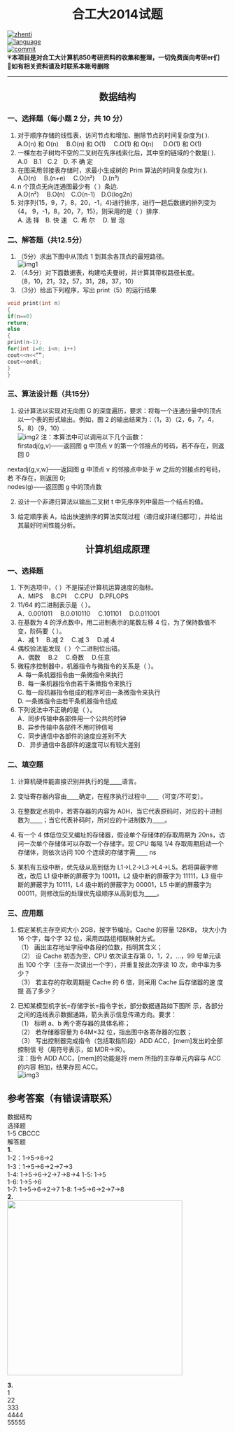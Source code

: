 # <center>合工大2014试题</center>

[![zhenti](https://img.shields.io/badge/%E8%80%83%E7%A0%94%E7%9C%9F%E9%A2%98-850-brightgreen)](https://github.com/HFUT-cskaoyan/zhenti)  
[![language](https://img.shields.io/badge/language-c%2B%2B-orange)](#language)  
[![commit](https://img.shields.io/github/last-commit/HFUT-cskaoyan/zhenti)](#commit)  
:heartpulse:**本项目是对合工大计算机850考研资料的收集和整理，一切免费面向考研er们**  
:love_letter:**如有相关资料请及时联系本账号删除**
****
## <center>数据结构</center>
### 一、选择题（每小题 2 分，共 10 分）
1. 对于顺序存储的线性表，访问节点和增加、删除节点的时间复杂度为( ).  
A.O(n) 和 O(n)&emsp; B.O(n) 和 O(1)&emsp; C.O(1) 和 O(n) &emsp; D.O(1) 和 O(1)
2. 一棵左右子树均不空的二叉树在先序线索化后，其中空的链域的个数是( ).  
A.0&emsp;B.1&emsp;C.2&emsp;D. 不 确 定
3. 在图采用邻接表存储时，求最小生成树的 Prim 算法的时间复杂度为( ).  
A.O(n) &emsp;B.(n+e) &emsp;C.O(n²) &emsp;D.(n³)
4. n 个顶点无向连通图最少有（ ）条边.  
A.O(n²)&emsp; B.O(n)&emsp;C.O(n-1)&emsp;D.O(log2n)  
5. 对序列{15，9，7，8，20，-1，4}进行排序，进行一趟后数据的排列变为{4， 9，-1，8，20，7，15}，则采用的是（ ）排序.  
A. 选 择&emsp;B. 快 速&emsp;C. 希 尔&emsp; D. 冒 泡
### 二、解答题（共12.5分）
1. （5分）求出下图中从顶点 1 到其余各顶点的最短路径。  
![img1](../img/2014-1.jpg)
2. （4.5分）对下面数据表，构建哈夫曼树，并计算其带权路径长度。  
（8，10，21，32，57，31，28，37，10）
3. （3分）给出下列程序，写出 print（5）的运行结果  
```c++
void print(int n)
{
if(n==0)
return;
else
{
print(n-1);
for(int i=0; i<n; i++)
cout<<n<<””;
cout<<endl;
}
}
```
### 三、算法设计题（共15分）
1. 设计算法以实现对无向图 G 的深度遍历，要求：将每一个连通分量中的顶点以一个表的形式输出。例如，图 2 的输出结果为：（1，3）（2，6，7，4， 5，8）（9，10）.  
  ![img2](../img/2014-2.png)
  注：本算法中可以调用以下几个函数：  
  firstadj(g,v)——返回图 g 中顶点 v 的第一个邻接点的号码，若不存在，则返回 0    

  nextadj(g,v,w)——返回图 g 中顶点 v 的邻接点中处于 w 之后的邻接点的号码，若 不存在，则返回 0;  
  nodes(g)——返回图 g 中的顶点数

2. 设计一个非递归算法以输出二叉树 t 中先序序列中最后一个结点的值。

3. 给定顺序表 A，给出快速排序的算法实现过程（递归或非递归都可），并给出其最好时间性能分析。
## <center>计算机组成原理</center>
### 一、选择题
1. 下列选项中，（ ）不是描述计算机运算速度的指标。  
A．MIPS&emsp; B.CPI &emsp;C.CPU&emsp;D.PFLOPS
2. 11/64 的二进制表示是（ ）。  
A．0.001011&emsp; B.0.010110&emsp; C.101101&emsp; D.0.011001
3. 在基数为 4 的浮点数中，用二进制表示的尾数左移 4 位，为了保持数值不变，阶码要（ ）。  
A．减 1&emsp; B.减 2 &emsp;C.减 3 &emsp;D.减 4 
4. 偶校验法能发现（ ）个二进制位出错。  
A．偶数&emsp; B.2 &emsp;C.奇数&emsp; D.任意
5. 微程序控制器中，机器指令与微指令的关系是（ ）。  
A. 每一条机器指令由一条微指令来执行  
B．每一条机器指令由若干条微指令来执行  
C. 每一段机器指令组成的程序可由一条微指令来执行  
D. 一条微指令由若干条机器指令组成
6. 下列说法中不正确的是（ ）。  
A．同步传输中各部件用一个公共的时钟  
B．异步传输中各部件不用时钟信号  
C．同步通信中各部件的速度应差别不大  
D． 异步通信中各部件的速度可以有较大差别
### 二、填空题

1. 计算机硬件能直接识别并执行的是<u>&emsp;&emsp;</u>语言。

2. 变址寄存器内容由<u>&emsp;&emsp;</u>确定，在程序执行过程中<u>&emsp;&emsp;</u>（可变/不可变）。

3. 在整数定点机中，若寄存器的内容为 A0H，当它代表原码时，对应的十进制
数为<u>&emsp;&emsp;</u>；当它代表补码时，所对应的十进制数为<u>&emsp;&emsp;</u>。

4. 有一个 4 体低位交叉编址的存储器，假设单个存储体的存取周期为 20ns，访问一次单个存储体可以存取一个存储字。现 CPU 每隔 1/4 存取周期启动一个存储体，则依次访问 100 个连续的存储字需<u>&emsp;&emsp;</u> ns

5. 某机有五级中断，优先级从高到低为 L1→L2→L3→L4→L5。若将屏蔽字修改，改后 L1 级中断的屏蔽字为 10011，L2 级中断的屏蔽字为 11111，L3 级中断的屏蔽字为 10111，L4 级中断的屏蔽字为 00001，L5 中断的屏蔽字为 00011，则修改后的处理优先级顺序从高到低为<u>&emsp;&emsp;</u>。

### 三、应用题

1. 假定某机主存空间大小 2GB，按字节编址。Cache 的容量 128KB， 块大小为16 个字，每个字 32 位，采用四路组相联映射方式。  
（1） 画出主存地址字段中各段的位数，指明其含义；  
（2） 设 Cache 初态为空，CPU 依次读主存第 0，1，2，…，99 号单元读
出 100 个字（主存一次读出一个字），并重复按此次序读 10 次，命中率为多
少？  
（3） 若主存的存取周期是 Cache 的 6 倍，则采用 Cache 后存储器的速
度提 高了多少？

2. 已知某模型机字长=存储字长=指令字长，部分数据通路如下图所 示，各部分之间的连线表示数据通路，箭头表示信息传递方向。要求：  
（1） 标明 a、b 两个寄存器的具体名称；  
（2） 若存储器容量为 64M×32 位，指出图中各寄存器的位数；  
（3） 写出控制器完成指令（包括取指阶段）ADD ACC，[mem]发出的全部 控制信
号（用符号表示，如 MDR→IR）。  
注：指令 ADD ACC，[mem]的功能是将 mem 所指的主存单元内容与 ACC 的内容
相加，结果存回 ACC。  
![img3](../img/2014-3.jpg)

## 参考答案（有错误请联系）

数据结构  
选择题  
1-5 CBCCC  
解答题  
**1.**  
1-2：1->5->6->2  
1-3：1->5->6->2->7->3  
1-4: 1->5->6->2->7->8->4
1-5: 1->5  
1-6: 1->5->6  
1-7: 1->5->6->2->7
1-8: 1->5->6->2->7->8  
**2.**  
<img src="../image/2014/1624784964076.png" width="400px" height="400px">  

**3.**  
1<br>
22  
333  
4444  
55555
